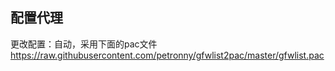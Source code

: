 ## 配置代理

更改配置：自动，采用下面的pac文件
https://raw.githubusercontent.com/petronny/gfwlist2pac/master/gfwlist.pac

